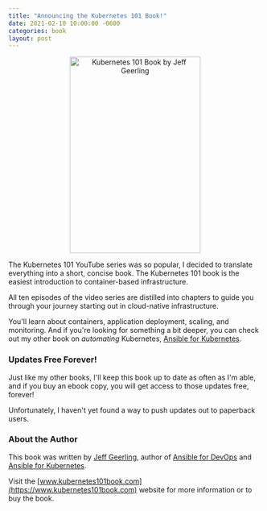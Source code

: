 ```yaml
---
title: "Announcing the Kubernetes 101 Book!"
date: 2021-02-10 10:00:00 -0600
categories: book
layout: post
---
```

<div style="text-align: center;">
  <a href="https://www.kubernetes101book.com">
    <img src="/assets/images/kubernetes-101-book-cover.jpg" width="260" height="390" alt="Kubernetes 101 Book by Jeff Geerling" class="parent-img-responsive"><span></span>
  </a>
</div>

The Kubernetes 101 YouTube series was so popular, I decided to translate everything into a short, concise book. The Kubernetes 101 book is the easiest introduction to container-based infrastructure.

All ten episodes of the video series are distilled into chapters to guide you through your journey starting out in cloud-native infrastructure.

You'll learn about containers, application deployment, scaling, and monitoring. And if you're looking for something a bit deeper, you can check out my other book on _automating_ Kubernetes, [Ansible for Kubernetes](https://www.ansibleforkubernetes.com).

### Updates Free Forever!

Just like my other books, I'll keep this book up to date as often as I'm able, and if you buy an ebook copy, you will get access to those updates free, forever!

Unfortunately, I haven't yet found a way to push updates out to paperback users.

### About the Author

This book was written by [Jeff Geerling](https://www.jeffgeerling.com), author of [Ansible for DevOps](https://www.ansiblefordevops.com) and [Ansible for Kubernetes](https://www.ansibleforkubernetes.com).

Visit the [www.kubernetes101book.com](https://www.kubernetes101book.com) website for more information or to buy the book.
